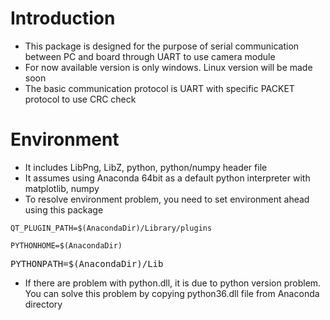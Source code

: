 # Introduction 
- This package is designed for the purpose of serial communication between PC and board through UART to use camera module
- For now available version is only windows. Linux version will be made soon
- The basic communication protocol is UART with specific PACKET protocol to use CRC check

# Environment
- It includes LibPng, LibZ, python, python/numpy header file
- It assumes using Anaconda 64bit as a default python interpreter with matplotlib, numpy
- To resolve environment problem, you need to set environment ahead using this package
<pre><code>QT_PLUGIN_PATH=$(AnacondaDir)/Library/plugins</code></pre>
<pre><code>PYTHONHOME=$(AnacondaDir)</code></pre>
<pre><cpde>PYTHONPATH=$(AnacondaDir)/Lib</code></pre>
- If there are problem with python.dll, it is due to python version problem. You can solve this problem by copying python36.dll file from Anaconda directory

